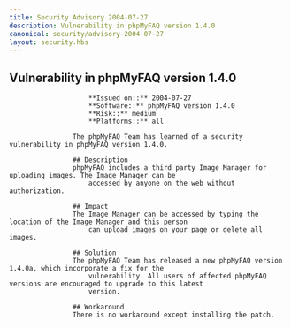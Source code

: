 ```yaml
---
title: Security Advisory 2004-07-27
description: Vulnerability in phpMyFAQ version 1.4.0
canonical: security/advisory-2004-07-27
layout: security.hbs
---
```


## Vulnerability in phpMyFAQ version 1.4.0

                        **Issued on::** 2004-07-27
                        **Software::** phpMyFAQ version 1.4.0
                        **Risk::** medium
                        **Platforms::** all

                    The phpMyFAQ Team has learned of a security vulnerability in phpMyFAQ version 1.4.0.

                    ## Description
                    phpMyFAQ includes a third party Image Manager for uploading images. The Image Manager can be
                        accessed by anyone on the web without authorization.

                    ## Impact
                    The Image Manager can be accessed by typing the location of the Image Manager and this person
                        can upload images on your page or delete all images.

                    ## Solution
                    The phpMyFAQ Team has released a new phpMyFAQ version 1.4.0a, which incorporate a fix for the
                        vulnerability. All users of affected phpMyFAQ versions are encouraged to upgrade to this latest
                        version.

                    ## Workaround
                    There is no workaround except installing the patch.
